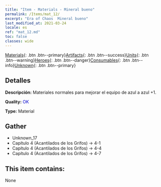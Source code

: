 ```yaml
---
title: "Item - Materials - Mineral bueno"
permalink: /Items/mat_12/
excerpt: "Era of Chaos  Mineral bueno"
last_modified_at: 2021-03-24
locale: es
ref: "mat_12.md"
toc: false
classes: wide
---
```

 [Materials](/es/Items/){: .btn .btn--primary}[Artifacts](/es/Items/Artifacts/){: .btn .btn--success}[Units](/es/Items/Units/){: .btn .btn--warning}[Heroes](/es/Items/Heroes/){: .btn .btn--danger}[Consumables](/es/Items/Consumables/){: .btn .btn--info}[Unknown](/es/Items/Unknown/){: .btn .btn--primary}

## Detalles
 **Descripción:** Materiales normales para mejorar el equipo de azul a azul +1.

 **Quality:** <span style="color: #0000CD">OK</span>

 **Type:** Material

## Gather

*    Unknown_17 
*    Capítulo 4 (Acantilados de los Grifos) -> 4-1 
*    Capítulo 4 (Acantilados de los Grifos) -> 4-4 
*    Capítulo 4 (Acantilados de los Grifos) -> 4-7 

## This item contains:

  None

